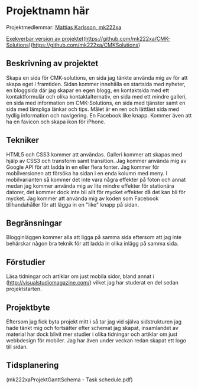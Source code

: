 
# Projektnamn här
Projektmedlemmar: 
[Mattias Karlsson, mk222xa](https://github.com/mk222xa/)

[Exekverbar version av projektet](www.cmk-solutions.com)(https://github.com/mk222xa/CMK-Solutions)(https://github.com/mk222xa/CMKSolutions)

## Beskrivning av projektet
Skapa en sida för CMK-solutions, en sida jag tänkte använda mig av för att skapa eget i framtiden. Sidan kommer innehålla en startsida med nyheter, en bloggsida där jag skapar en egen blogg, en kontaktsida med ett kontaktformulär och olika kontaktalternativ, en sida med ett mindre galleri, en sida med information om CMK-Solutions, en sida med tjänster samt en sida med lämpliga länkar och tips. Målet är en ren och lättläst sida med tydlig information och navigering. En Facebook like knapp. Kommer även att ha en favicon och skapa ikon för iPhone.

## Tekniker
HTML5 och CSS3 kommer att användas.  Galleri kommer att skapas med hjälp av CSS3 och transform samt transition. Jag kommer använda mig av Google API för att ladda in en eller flera fonter. Jag kommer för mobilversionen att försöka ha sidan i en enda kolumn med meny. I mobilvarianten så kommer det inte vara några effekter på foton och annat medan jag kommer använda mig av lite mindre effekter för stationära datorer, det kommer dock inte bli allt för mycket effekter då det kan bli för mycket. Jag kommer att använda mig av koden som Facebook tillhandahåller för att lägga in en "like" knapp på sidan.

## Begränsningar
Blogginläggen kommer alla att ligga på samma sida eftersom att jag inte behärskar någon bra teknik för att ladda in olika inlägg på samma sida.

## Förstudier
Läsa tidningar och artiklar om just mobila sidor, bland annat i (http://visualstudiomagazine.com/) vilket jag har studerat en del sedan projektstarten.

## Projektbyte
Eftersom jag fick byta projekt mitt i så tar jag vid själva sidstrukturen jag hade tänkt mig och fortsätter efter schemat jag skapat, insamlandet av material har dock blivit mer studier i olika tidningar och
artiklar om just webbdesign för mobiler. Jag har även under veckan redan skapat ett logo till sidan. 

## Tidsplanering
(mk222xaProjektGanttSchema - Task schedule.pdf)

